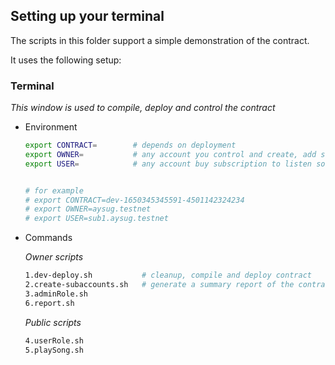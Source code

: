 ## Setting up your terminal

The scripts in this folder support a simple demonstration of the contract.

It uses the following setup:

### Terminal

*This window is used to compile, deploy and control the contract*
- Environment
  ```sh
  export CONTRACT=        # depends on deployment
  export OWNER=           # any account you control and create, add songs and subscription types
  export USER=            # any account buy subscription to listen songs


  # for example
  # export CONTRACT=dev-1650345345591-4501142324234
  # export OWNER=aysug.testnet
  # export USER=sub1.aysug.testnet

  ```

- Commands

  _Owner scripts_
  ```sh
  1.dev-deploy.sh           # cleanup, compile and deploy contract
  2.create-subaccounts.sh   # generate a summary report of the contract state
  3.adminRole.sh       
  6.report.sh
  ```

  _Public scripts_
  ```sh
  4.userRole.sh         
  5.playSong.sh    
  ```